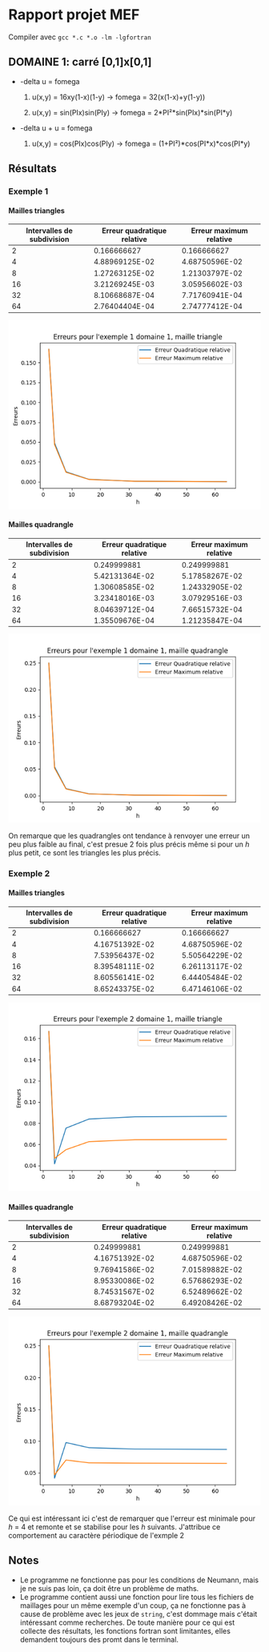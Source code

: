 # Rapport projet MEF

Compiler avec `gcc *.c *.o -lm -lgfortran`

## DOMAINE 1: carré [0,1]x[0,1]

* -delta u = fomega
    1. u(x,y) = 16xy(1-x)(1-y) -> fomega = 32(x(1-x)+y(1-y))

    2. u(x,y) = sin(PIx)sin(PIy) -> fomega = 2\*PI²\*sin(PIx)\*sin(PI*y)

* -delta u + u = fomega
    1. u(x,y) = cos(PIx)cos(PIy) -> fomega = (1+PI²)\*cos(PI\*x)\*cos(PI*y)

## Résultats

### Exemple 1

#### Mailles triangles

| Intervalles de subdivision | Erreur quadratique relative | Erreur maximum relative|
|----------------------------|-----------------------------|------------------------|
| 2                          | 0.166666627                 | 0.166666627            |
| 4                          | 4.88969125E-02                 | 4.68750596E-02 |
| 8                          | 1.27263125E-02 | 1.21303797E-02
|16 | 3.21269245E-03 | 3.05956602E-03 |
|32 | 8.10668687E-04 | 7.71760941E-04 |
|64 |2.76404404E-04 | 2.74777412E-04|

![plot d1t1_ex1](RESULTS/d1t1_ex1.png) 

#### Mailles quadrangle

| Intervalles de subdivision | Erreur quadratique relative | Erreur maximum relative|
|----------------------------|-----------------------------|------------------------|
| 2                          | 0.249999881                 | 0.249999881            |
| 4                          | 5.42131364E-02 | 5.17858267E-02                        |
| 8                          | 1.30608585E-02 | 1.24332905E-02 |
|16 | 3.23418016E-03 | 3.07929516E-03 |
|32 | 8.04639712E-04 | 7.66515732E-04|
| 64 |1.35509676E-04 | 1.21235847E-04|

![plot d1q1_ex1](RESULTS/d1q1_ex1.png)

On remarque que les quadrangles ont tendance à renvoyer une erreur un peu plus faible au final, c'est presue 2 fois plus précis même si pour un *h* plus petit, ce sont les triangles les plus précis.


### Exemple 2

#### Mailles triangles

| Intervalles de subdivision | Erreur quadratique relative | Erreur maximum relative|
|----------------------------|-----------------------------|------------------------|
| 2                          | 0.166666627                 | 0.166666627            |
| 4                          | 4.16751392E-02 | 4.68750596E-02 |
| 8                          | 7.53956437E-02 | 5.50564229E-02 |
|16 |8.39548111E-02 | 6.26113117E-02 |
|32 | 8.60556141E-02 | 6.44405484E-02 |
|64 |8.65243375E-02 | 6.47146106E-02|

![plot d1t1_ex2](RESULTS/d1t1_ex2.png) 

#### Mailles quadrangle

| Intervalles de subdivision | Erreur quadratique relative | Erreur maximum relative|
|----------------------------|-----------------------------|------------------------|
| 2                          | 0.249999881                 | 0.249999881            |
| 4                          | 4.16751392E-02 | 4.68750596E-02                        |
| 8                          | 9.76941586E-02 | 7.01589882E-02 |
|16 | 8.95330086E-02 |6.57686293E-02 |
|32 | 8.74531567E-02 | 6.52489662E-02|
| 64 |8.68793204E-02 | 6.49208426E-02|

![plot d1q1_ex2](RESULTS/d1q1_ex2.png)

Ce qui est intéressant ici c'est de remarquer que l'erreur est minimale pour *h* = 4 et remonte et se stabilise pour les *h* suivants. J'attribue ce comportement au caractère périodique de l'exmple 2

## Notes

* Le programme ne fonctionne pas pour les conditions de Neumann, mais je ne suis pas loin, ça doit être un problème de maths.
* Le programme contient aussi une fonction pour lire tous les fichiers de maillages pour un même exemple d'un coup, ça ne fonctionne pas à cause de problème avec les jeux de `string`, c'est dommage mais c'était intéressant comme recherches. De toute manière pour ce qui est collecte des résultats, les fonctions fortran sont limitantes, elles demandent toujours des promt dans le terminal.





    
 
